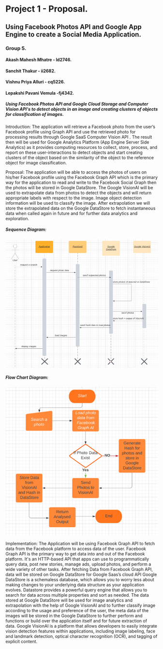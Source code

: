 # Project 1 - Proposal.
## Using Facebook Photos API and Google App Engine to create a Social Media Application.

### Group 5.
#### Akash Mahesh Mhatre - ld2746.
#### Sanchit Thakur - ii2682.
#### Vishnu Priya Alluri - cq5226.
#### Lepakshi Pavani Vemula -fj4342.


##### Using Facebook Photos API and Google Cloud Storage and Computer Vision API's to detect objects in an image and creating clusters of objects for classification of images.

Introduction:
The application will retrieve a Facebook photo from the user’s Facebook profile using Graph API and use the retrieved photo for processing results through Google SaaS Computer Vision API .
The result then will be used for Google Analytics Platform (App Engine Server Side Analytics) as it provides computing resources to collect, store, process, and report on these user-interactions to detect objects and start creating clusters of the object based on the similarity of the object to the reference object for image classification.

Proposal:
The application will be able to access the photos of users on his/her Facebook profile using the Facebook Graph API which is the primary way for the application to read and write to the Facebook Social Graph then the photos will be stored in Google DataStore. The Google VisionAI will be used to extrapolate data from photos to detect the objects and will return appropriate labels with respect to the image. Image object detection information will be used to classify the image. After extrapolation we will store the extrapolated data on the Google DataStore to fetch instantaneous data when called again in future and for further data analytics and exploration.
##### Sequence Diagram:
![screenshot image](https://github.com/Akash274/Project_1_web_systems/blob/main/diagrams/sequence_diagram_project_1.PNG)
##### Flow Chart Diagram:
![screenshot image](https://github.com/Akash274/Project_1_web_systems/blob/main/diagrams/flow_diagram_project_1.PNG)

Implementation:
The Application will be using Facebook Graph API to fetch data from the Facebook platform to access data of the user.
Facebook Graph API is the primary way to get data into and out of the Facebook platform. It's an HTTP-based API that apps can use to programmatically query data, post new stories, manage ads, upload photos, and perform a wide variety of other tasks.
After fetching Data from Facebook Graph API, data will be stored on Google DataStore for Google Saas’s cloud API
Google DataStore is a schemaless database, which allows you to worry less about making changes to your underlying data structure as your application evolves. Datastore provides a powerful query engine that allows you to search for data across multiple properties and sort as needed.
The data stored at Google DataStore will be used for image analytics and extrapolation with the help of Google VisionAI and to further classify image  according to the usage and preference of the user, the meta data of the images will be stored in the Google DataStore to further perform and functions or build over the application itself and for future extraction of data.
Google VisionAI is a platform that allows developers to easily integrate vision detection features within applications, including image labeling, face and landmark detection, optical character recognition (OCR), and tagging of explicit content.

